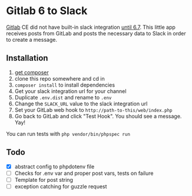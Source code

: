 # Gitlab 6 to Slack

[Gitlab](https://about.gitlab.com/) CE did not have built-in slack integration
[until 6.7](https://about.gitlab.com/2014/03/21/gitlab-6-dot-7-released/). This
little app receives posts from GitLab and posts the necessary data to Slack in
order to create a message.

## Installation

1. [get composer](http://getcomposer.org)
2. clone this repo somewhere and cd in
3. `composer install` to install dependencies
4. Get your slack integration url for your channel
5. Duplicate `.env.dist` and rename to `.env`
6. Change the `SLACK_URL` value to the slack integration url
7. Set your GitLab web hook to `http://path-to-this/web/index.php`
8. Go back to GitLab and click "Test Hook". You should see a message. Yay!

You can run tests with `php vendor/bin/phpspec run`

## Todo

- [x] abstract config to phpdotenv file
- [ ] Checks for .env var and proper post vars, tests on failure
- [ ] Template for post string
- [ ] exception catching for guzzle request
